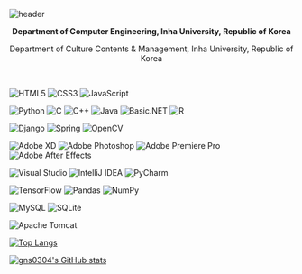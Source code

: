 ![header](https://capsule-render.vercel.app/api?type=waving&color=gradient&height=300&section=header&text=Jihoon%20Han&fontSize=50&desc=Humanities%20Engineering&animation=fadeIn&DescSize=40&descAlignY=65)


  <p align="center" style ="font-weight : bold;">Department of Computer Engineering, Inha University, Republic of Korea</p>
  <p align="center">Department of Culture Contents & Management, Inha University, Republic of Korea</p>
  
  <br>
  
  


<img alt="HTML5" style="display:inline" src="https://img.shields.io/badge/html5-%23E34F26.svg?style=for-the-badge&logo=html5&logoColor=white"/> <img alt="CSS3" style="display:inline" src="https://img.shields.io/badge/css3-%231572B6.svg?style=for-the-badge&logo=css3&logoColor=white"/> <img alt="JavaScript" src="https://img.shields.io/badge/javascript-%23323330.svg?style=for-the-badge&logo=javascript&logoColor=%23F7DF1E"/>

<img alt="Python" src="https://img.shields.io/badge/python-%2314354C.svg?style=for-the-badge&logo=python&logoColor=white"/> <img alt="C" src="https://img.shields.io/badge/c-%2300599C.svg?style=for-the-badge&logo=c&logoColor=white"/> <img alt="C++" src="https://img.shields.io/badge/c++-%2300599C.svg?style=for-the-badge&logo=c%2B%2B&logoColor=white"/> <img alt="Java" src="https://img.shields.io/badge/java-%23ED8B00.svg?style=for-the-badge&logo=java&logoColor=white"/> <img alt="Basic.NET" src="https://img.shields.io/badge/Basic.NET-512BD4.svg?style=for-the-badge&logo=.NET&logoColor=white"/> <img alt="R" src="https://img.shields.io/badge/r-%23276DC3.svg?style=for-the-badge&logo=r&logoColor=white"/>


<img alt="Django" src="https://img.shields.io/badge/django-%23092E20.svg?style=for-the-badge&logo=django&logoColor=white"/> <img alt="Spring" src="https://img.shields.io/badge/spring-%236DB33F.svg?style=for-the-badge&logo=spring&logoColor=white"/> <img alt="OpenCV" src="https://img.shields.io/badge/opencv-%23white.svg?style=for-the-badge&logo=opencv&logoColor=white"/>

<img alt="Adobe XD" src="https://img.shields.io/badge/adobexd-%23FF26BE.svg?style=for-the-badge&logo=adobexd&logoColor=white"/> <img alt="Adobe Photoshop" src="https://img.shields.io/badge/adobephotoshop-%2331A8FF.svg?style=for-the-badge&logo=adobephotoshop&logoColor=white"/> <img alt="Adobe Premiere Pro" src="https://img.shields.io/badge/AdobePremierePro-9999FF.svg?style=for-the-badge&logo=AdobePremierePro&logoColor=white"/> <img alt="Adobe After Effects" src="https://img.shields.io/badge/AdobeAfterEffects-9999FF.svg?style=for-the-badge&logo=AdobeAfterEffects&logoColor=white"/>

<img alt="Visual Studio" src="https://img.shields.io/badge/VisualStudio-5C2D91.svg?style=for-the-badge&logo=visual-studio&logoColor=white"/> <img alt="IntelliJ IDEA" src="https://img.shields.io/badge/IntelliJIDEA-000000.svg?style=for-the-badge&logo=intellij-idea&logoColor=white"/> <img alt="PyCharm" src="https://img.shields.io/badge/pycharm-143?style=for-the-badge&logo=pycharm&logoColor=black&color=black&labelColor=green"/>

<img alt="TensorFlow" src="https://img.shields.io/badge/TensorFlow-%23FF6F00.svg?style=for-the-badge&logo=TensorFlow&logoColor=white" /> <img alt="Pandas" src="https://img.shields.io/badge/pandas-%23150458.svg?style=for-the-badge&logo=pandas&logoColor=white" /> <img alt="NumPy" src="https://img.shields.io/badge/numpy-%23013243.svg?style=for-the-badge&logo=numpy&logoColor=white" />

<img alt="MySQL" src="https://img.shields.io/badge/mysql-%2300f.svg?style=for-the-badge&logo=mysql&logoColor=white"/> <img alt="SQLite" src ="https://img.shields.io/badge/sqlite-%2307405e.svg?style=for-the-badge&logo=sqlite&logoColor=white"/>

<img alt="Apache Tomcat" src="https://img.shields.io/badge/ApacheTomcat-F8DC75.svg?style=for-the-badge&logo=ApacheTomcat&logoColor=black" />



[![Top Langs](https://github-readme-stats.vercel.app/api/top-langs/?username=gns0304&layout=compact)](https://github.com/gns0304/github-readme-stats)

[![gns0304's GitHub stats](https://github-readme-stats.vercel.app/api?username=gns0304&count_private=true&show_icons=true&theme=default)](https://github.com/gns0304/github-readme-stats)


